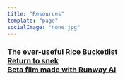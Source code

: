```yaml
---
title: "Resources"
template: "page"
socialImage: "none.jpg"
---
```

### The ever-useful [Rice Bucketlist](https://tinyurl.com/ricebucketlist)<br>[Return to snek](https://i.ibb.co/C6rL1NJ/Knowledge-is-the-greatest-gift.png)<br>[Beta film made with Runway AI](https://www.youtube.com/watch?v=iu7E3R2l7Jc)
